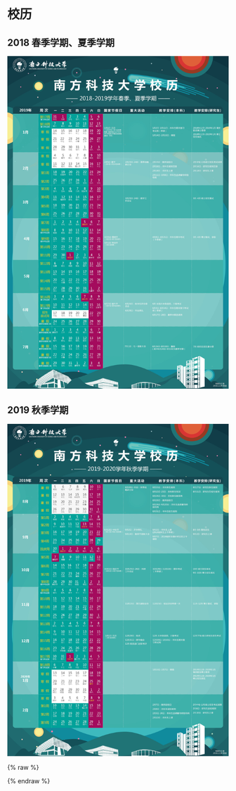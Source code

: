 # 校历

## 2018 春季学期、夏季学期

<img class="calender-camp" src="./pic/1901.jpg">

## 2019 秋季学期

<img class="calender-camp" src="./pic/1908.jpg">


{% raw %}
<link href="https://cdn.bootcss.com/imageviewer/1.1.0/viewer.min.css" rel="stylesheet">

<script type="text/javascript">

    function init_viewer(){
        $.getScript("https://cdn.bootcss.com/imageviewer/1.1.0/viewer.min.js", function(){
            var $image = $('.calender-camp');

            $image.viewer({
            backdrop: true,
            rotatable: false,
            scalable: false,
            });
        });
       
    }

    document.addEventListener('DOMContentLoaded', init_viewer, false);

    $(document).ready(function(){
        init_viewer();
    });

</script>

{% endraw %}
